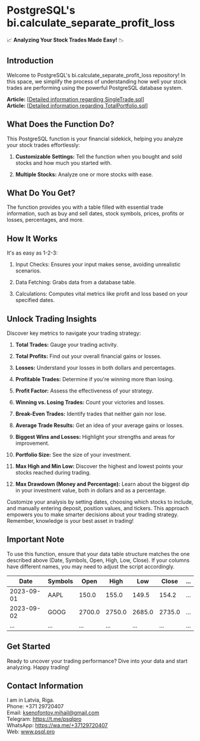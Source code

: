 # PostgreSQL's bi.calculate_separate_profit_loss

📈 **Analyzing Your Stock Trades Made Easy!** 📉

## Introduction
Welcome to PostgreSQL's bi.calculate_separate_profit_loss repository! In this space, we simplify the process of understanding how well your stock trades are performing using the powerful PostgreSQL database system.

**Article:** [[Detailed information regarding SingleTrade.sql](https://psql.pro/analyzing-stock-trades-single/)]
<br>
**Article:** [[Detailed information regarding TotalPortfolio.sql](https://psql.pro/analyzing-stock-tradestotal/)]

## What Does the Function Do?
This PostgreSQL function is your financial sidekick, helping you analyze your stock trades effortlessly:

1. **Customizable Settings:** Tell the function when you bought and sold stocks and how much you started with.

2. **Multiple Stocks:** Analyze one or more stocks with ease.

## What Do You Get?
The function provides you with a table filled with essential trade information, such as buy and sell dates, stock symbols, prices, profits or losses, percentages, and more.

## How It Works
It's as easy as 1-2-3:

1. Input Checks: Ensures your input makes sense, avoiding unrealistic scenarios.

2. Data Fetching: Grabs data from a database table.

3. Calculations: Computes vital metrics like profit and loss based on your specified dates.

## Unlock Trading Insights
Discover key metrics to navigate your trading strategy:

1. **Total Trades:** Gauge your trading activity.

2. **Total Profits:** Find out your overall financial gains or losses.

3. **Losses:** Understand your losses in both dollars and percentages.

4. **Profitable Trades:** Determine if you're winning more than losing.

5. **Profit Factor:** Assess the effectiveness of your strategy.

6. **Winning vs. Losing Trades:** Count your victories and losses.

7. **Break-Even Trades:** Identify trades that neither gain nor lose.

8. **Average Trade Results:** Get an idea of your average gains or losses.

9. **Biggest Wins and Losses:** Highlight your strengths and areas for improvement.

10. **Portfolio Size:** See the size of your investment.

11. **Max High and Min Low:** Discover the highest and lowest points your stocks reached during trading.

12. **Max Drawdown (Money and Percentage):** Learn about the biggest dip in your investment value, both in dollars and as a percentage.

Customize your analysis by setting dates, choosing which stocks to include, and manually entering deposit, position values, and tickers. This approach empowers you to make smarter decisions about your trading strategy. Remember, knowledge is your best asset in trading!

## Important Note
To use this function, ensure that your data table structure matches the one described above (Date, Symbols, Open, High, Low, Close). If your columns have different names, you may need to adjust the script accordingly.

| Date       | Symbols | Open  | High  | Low   | Close | ... |
|------------|--------|-------|-------|-------|-------|-----|
| 2023-09-01 | AAPL   | 150.0 | 155.0 | 149.5 | 154.2 | ... |
| 2023-09-02 | GOOG   | 2700.0| 2750.0| 2685.0| 2735.0| ... |
| ...        | ...    | ...   | ...   | ...   | ...   | ... |

## Get Started
Ready to uncover your trading performance? Dive into your data and start analyzing. Happy trading!

## Contact Information

I am in Latvia, Riga.<br>
Phone: +371 29720407<br>
Email: ksenofontov.mihail@gmail.com<br>
Telegram: https://t.me/psqlpro<br>
WhatsApp: https://wa.me/+37129720407<br>
Web: www.psql.pro


